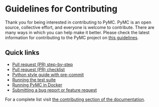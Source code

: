 # Guidelines for Contributing

Thank you for being interested in contributing to PyMC. PyMC is an open source, collective effort, and everyone is welcome to contribute. There are many ways in which you can help make it better. Please check the latest information for contributing to the PyMC project on [this guidelines](https://docs.pymc.io/en/latest/contributing/index.html).

Quick links
-----------

* [Pull request (PR) step-by-step ](https://docs.pymc.io/en/latest/contributing/pr_tutorial.html)
* [Pull request (PR) checklist](https://docs.pymc.io/en/latest/contributing/pr_checklist.html)
* [Python style guide with pre-commit](https://docs.pymc.io/en/latest/contributing/python_style.html)
* [Running the test suite](https://docs.pymc.io/en/latest/contributing/running_the_test_suite.html)
* [Running PyMC in Docker](https://docs.pymc.io/en/latest/contributing/docker_container.html)
* [Submitting a bug report or feature request](https://github.com/pymc-devs/pymc/issues)

For a complete list visit [the contributing section of the documentation](https://docs.pymc.io/en/latest/contributing/index.html).
